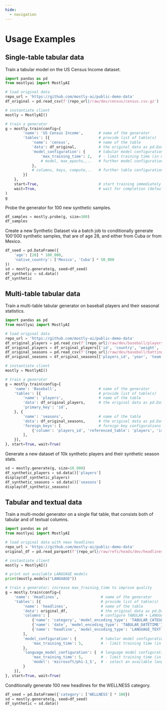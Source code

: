 ```yaml
---
hide:
  - navigation
---
```


# Usage Examples

## Single-table tabular data

Train a tabular model on the US Census Income dataset.

```python
import pandas as pd
from mostlyai import MostlyAI

# load original data
repo_url = 'https://github.com/mostly-ai/public-demo-data'
df_original = pd.read_csv(f'{repo_url}/raw/dev/census/census.csv.gz')

# instantiate client
mostly = MostlyAI()

# train a generator
g = mostly.train(config={
        'name': 'US Census Income',       # name of the generator
        'tables': [{                      # provide list of table(s)
            'name': 'census',             # name of the table
            'data': df_original,          # the original data as pd.DataFrame
            'model_configuration': {      # tabular model configuration (optional)
                'max_training_time': 2,   # - limit training time (in minutes)
                # model, max_epochs,,..   # further model configurations (optional)
            },
            # columns, keys, compute,..   # further table configurations (optional)
        }]
    },
    start=True,                           # start training immediately (default: True)
    wait=True,                            # wait for completion (default: True)
)
g
```

Probe the generator for 100 new synthetic samples.
```python
df_samples = mostly.probe(g, size=100)
df_samples
```

Create a new Synthetic Dataset via a batch job to conditionally generate 100'000 synthetic samples, that are of age 28, and either from Cuba or from Mexico.

```python
df_seed = pd.DataFrame({
    'age': [28] * 100_000,
    'native_country': ['Mexico', 'Cuba'] * 50_000
})
sd = mostly.generate(g, seed=df_seed)
df_synthetic = sd.data()
df_synthetic
```

## Multi-table tabular data

Train a multi-table tabular generator on baseball players and their seasonal statistics.

```python
import pandas as pd
from mostlyai import MostlyAI

# load original data
repo_url = 'https://github.com/mostly-ai/public-demo-data'
df_original_players = pd.read_csv(f'{repo_url}/raw/dev/baseball/players.csv.gz')
df_original_players = df_original_players[['id', 'country', 'weight', 'height']]
df_original_seasons = pd.read_csv(f'{repo_url}/raw/dev/baseball/batting.csv.gz')
df_original_seasons = df_original_seasons[['players_id', 'year', 'team', 'G', 'AB', 'HR']]

# instantiate client
mostly = MostlyAI()

# train a generator
g = mostly.train(config={
    'name': 'Baseball',                   # name of the generator
    'tables': [{                          # provide list of table(s)
        'name': 'players',                # name of the table
        'data': df_original_players,      # the original data as pd.DataFrame
        'primary_key': 'id',
    }, {
        'name': 'seasons',                # name of the table
        'data': df_original_seasons,      # the original data as pd.DataFrame
        'foreign_keys': [                 # foreign key configurations
            {'column': 'players_id', 'referenced_table': 'players', 'is_context': True},
        ],
    }],
}, start=True, wait=True)
```

Generate a new dataset of 10k synthetic players and their synthetic season stats.
```python
sd = mostly.generate(g, size=10_000)
df_synthetic_players = sd.data()['players']
display(df_synthetic_players)
df_synthetic_seasons = sd.data()['seasons']
display(df_synthetic_seasons)
```

## Tabular and textual data

Train a multi-model generator on a single flat table, that consists both of tabular and of textual columns.

```python
import pandas as pd
from mostlyai import MostlyAI

# load original data with news headlines
repo_url = 'https://github.com/mostly-ai/public-demo-data'
original_df = pd.read_parquet(f'{repo_url}/raw/refs/heads/dev/headlines/headlines.parquet')

# instantiate client
mostly = MostlyAI()

# print out available LANGUAGE models
print(mostly.models("LANGUAGE"))

# train a generator; increase max_training_time to improve quality
g = mostly.train(config={
    'name': 'Headlines',                   # name of the generator
    'tables': [{                           # provide list of table(s)
        'name': 'headlines',               # name of the table
        'data': original_df,               # the original data as pd.DataFrame
        'columns': [                       # configure TABULAR + LANGUAGE cols
            {'name': 'category', 'model_encoding_type': 'TABULAR_CATEGORICAL'},
            {'name': 'date', 'model_encoding_type': 'TABULAR_DATETIME'},
            {'name': 'headline', 'model_encoding_type': 'LANGUAGE_TEXT'},
        ],
        'model_configuration': {           # tabular model configuration (optional)
            'max_training_time': 5,        # - limit training time (in minutes)
        },
        'language_model_configuration': {  # language model configuration (optional)
            'max_training_time': 5,        # - limit training time (in minutes)
            'model': 'microsoft/phi-1_5',  # - select an available language model
        }
    }],
}, start=True, wait=True)
```

Conditionally generate 100 new headlines for the WELLNESS category.

```python
df_seed = pd.DataFrame({'category': ['WELLNESS'] * 100})
sd = mostly.generate(g, seed=df_seed)
df_synthetic = sd.data()
```

